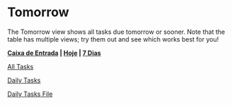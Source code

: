 # Tomorrow

The Tomorrow view shows all tasks due tomorrow or sooner. Note that the table has multiple views; try them out and see which works best for you!

**[Caixa de Entrada](Inbox%208eed5d51061442ce89537e19affe3c55.md)   |   [Hoje](Today%20c717a027807b4d3283ba258374e45289.md)   |   [7 Dias](Next%207%20Days%20d370a6b6ff394c9a808517aefc409935.md)**

[All Tasks](Tomorrow%20a7614d29b8cc4fee92a2271f21a694b4/All%20Tasks%2061a20fb7bebb432a8a8fb1100aece2b0.csv)

[Daily Tasks](Tomorrow%20a7614d29b8cc4fee92a2271f21a694b4/Daily%20Tasks%20e06bf60e1ae24ec4bae55d384a0a36a4.csv)

[Daily Tasks File](Daily%20Tasks%20File%203949008def87456f8248a9df61d11975.md)